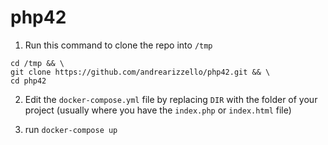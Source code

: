 # php42

1. Run this command to clone the repo into ```/tmp```
```
cd /tmp && \
git clone https://github.com/andrearizzello/php42.git && \
cd php42
```

2. Edit the ```docker-compose.yml``` file by replacing ```DIR``` with the folder of your project (usually where you have the ```index.php``` or ```index.html``` file)

3. run ```docker-compose up```